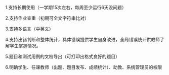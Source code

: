 1.支持长期使用（一学期15次左右，每周至少运行6天没问题）

2.支持作业查重（初期可全文字符串比对）

3.支持多语言（中英文）

4.支持出错判断和整体统计，具体错误提供学生自身改进，全局错误统计供教师了解学生掌握情况。

5.题目和测试用例的文档导出（可打印出格式良好的题目）

6.明确学生、任课教师（出题、题目发布、成绩统计）、助教、系统管理员的权限